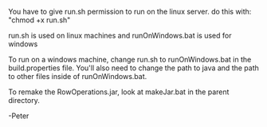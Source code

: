 You have to give run.sh permission to run on the linux server.  do this with:
	"chmod +x run.sh"

run.sh is used on linux machines and runOnWindows.bat is used for windows

To run on a windows machine, change run.sh to runOnWindows.bat in the 
	build.properties file.  You'll also need to change the path to java
	and the path to other files inside of runOnWindows.bat.
	
To remake the RowOperations.jar, look at makeJar.bat in the parent directory.

-Peter